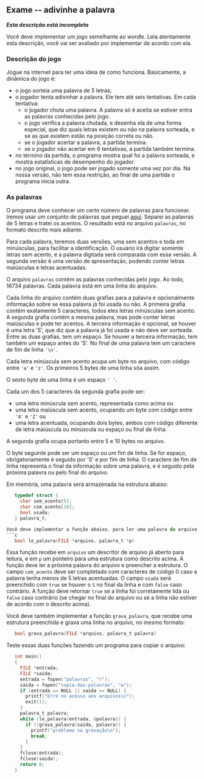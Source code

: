 ## Exame -- adivinhe a palavra

***Esta descrição está incompleta***

Você deve implementar um jogo semelhante ao *wordle*.
Leia atentamente esta descrição, você vai ser avaliado por implementar de acordo com ela.

### Descrição do jogo

Jogue na internet para ter uma ideia de como funciona.
Basicamente, a dinâmica do jogo é:
- o jogo sorteia uma palavra de 5 letras;
- o jogador tenta adivinhar a palavra. Ele tem até seis tentativas. Em cada tentativa:
   - o jogador chuta uma palavra. A palavra só é aceita se estiver entra as palavras conhecidas pelo jogo.
   - o jogo verifica a palavra chutada, e desenha ela de uma forma especial, que diz quais letras existem ou não na palavra sorteada, e se as que existem estão na posição correta ou não.
   - se o jogador acertar a palavra, a partida termina.
   - se o jogador não acertar em 6 tentativas, a partida também termina.
- no término da partida, o programa mostra qual foi a palavra sorteada, e mostra estatísticas de desempenho do jogador.
- no jogo original, o jogo pode ser jogado somente uma vez por dia. Na nossa versão, não tem essa restrição, ao final de uma partida o programa inicia outra.

### As palavras

O programa deve conhecer um certo número de palavras para funcionar.
Iremos usar um conjunto de palavras que peguei [aqui](https://github.com/AlfredoFilho/Palavras_PT-BR).
Separei as palavras de 5 letras e tratei os acentos.
O resultado está no arquivo `palavras`, no formato descrito mais adiante.

Para cada palavra, teremos duas versões, uma sem acentos e toda em minúsculas, para facilitar a identificação.
O usuário irá digitar somente letras sem acento, e a palavra digitada será comparada com essa versão.
A segunda versão é uma versão de apresentação, podendo conter letras maiúsculas e letras acentuadas.

O arquivo `palavras` contém as palavras conhecidas pelo jogo. Ao todo, 16734 palavras. Cada palavra está em uma linha do arquivo.

Cada linha do arquivo contém duas grafias para a palavra e opcionalmente informação sobre se essa palavra já foi usada ou não. A primeira grafia contém exatamente 5 caracteres, todos eles letras minúsculas sem acento. A segunda grafia contém a mesma palavra, mas pode conter letras maiúsculas e pode ter acentos. A terceira informação é opcional, se houver é uma letra 'S', que diz que a palavra já foi usada e não deve ser sorteada. Entre as duas grafias, tem um espaço. Se houver a terceira informação, tem também um espaço antes do 'S'. No final de uma palavra tem um caractere de fim de linha `'\n'`.

Cada letra minúscula sem acento acupa um byte no arquivo, com código entre `'a'` e `'z'`. Os primeiros 5 bytes de uma linha sõa assim.

O sexto byte de uma linha é um espaço `' '`.

Cada um dos 5 caracteres da segunda grafia pode ser:
  - uma letra minúscula sem acento, representada como acima ou
  - uma letra maiúscula sem acento, ocupando um byte com código entre `'A'` e `'Z'` ou
  - uma letra acentuada, ocupando dois bytes, ambos com código diferente de letra maiúscula ou minúscula ou espaço ou final de linha.

A segunda grafia ocupa portanto entre 5 e 10 bytes no arquivo.

O byte seguinte pode ser um espaço ou um fim de linha. Se for espaço, obrigatoriamente é seguido por 'S' e por fim de linha. O caractere de fim de linha representa o final da informação sobre uma palavra, e é seguido pela próxima palavra ou pelo final do arquivo.

Em memória, uma palavra será armazenada na estrutura abaixo:
```c
   typedef struct {
     char sem_acento[5];
     char com_acento[10];
     bool usada;
   } palavra_t;

Você deve implementar a função abaixo, para ler uma palavra do arquivo:
```c
   bool le_palavra(FILE *arquivo, palavra_t *p)
```
Essa função recebe em `arquivo` um descritor de arquivo já aberto para leitura, e em `p` um ponteiro para uma estrutura como descrito acima.
A função deve ler a próxima palavra do arquivo e preencher a estrutura. O campo `com_acento` deve ser completado com caracteres de código 0 caso a palavra tenha menos de 5 letras acentuadas.
O campo `usada` será preenchido com `true` se houver o `S` no final da linha e com `false` caso contrário.
A função deve retornar `true` se a linha foi corretamente lida ou `false` caso contrário (se chegar no final do arquivo ou se a linha não estiver de acordo com o descrito acima).

Você deve também implementar a função `grava_palavra`, que recebe uma estrutura preenchida e grava uma linha no arquivo, no mesmo formato:
```c
   bool grava_palavra(FILE *arquivo, palavra_t palavra)
```

Teste essas duas funções fazendo um programa para copiar o arquivo:
```c
   int main()
   {
     FILE *entrada;
     FILE *saida;
     entrada = fopen("palavras", "r");
     saida = fopen("copia-das-palavras", "w");
     if (entrada == NULL || saida == NULL) {
       printf("Erro no acesso aos arquivos\n");
       exit(1);
     }
     palavra_t palavra;
     while (le_palavra(entrada, &palavra)) {
       if (!grava_palavra(saida, palavra)) {
         printf("problema na gravação\n");
         break;
       }
     }
     fclose(entrada);
     fclose(saida);
     return 0;
   }
```

